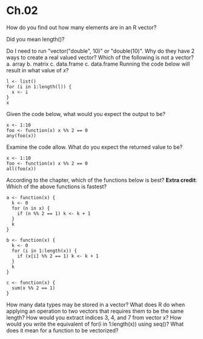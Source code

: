 # Ch.02
How do you find out how many elements are in an R vector?

Did you mean length()?

Do I need to run "vector("double", 10)" or "double(10)". Why do they have 2 ways to create a real valued vector?
Which of the following is not a vector? a. array b. matrix c. data.frame c. data.frame
Running the code below will result in what value of *x*?
```{r}
l <- list()
for (i in 1:length(l)) {
  x <- i
}
x
```
Given the code below, what would you expect the output to be?
```{r}
x <- 1:10
foo <- function(x) x %% 2 == 0
any(foo(x))
```
Examine the code allow. What do you expect the returned value to be?
```{r}
x <- 1:10
foo <- function(x) x %% 2 == 0
all(foo(x))
```
According to the chapter, which of the functions below is best? **Extra credit**: Which of the above functions is fastest?
```{r}
a <- function(x) {
  k <- 0
  for (n in x) {
    if (n %% 2 == 1) k <- k + 1
  }
  k
}

b <- function(x) {
  k <- 0
  for (i in 1:length(x)) {
    if (x[i] %% 2 == 1) k <- k + 1
  }
  k
}

c <- function(x) {
  sum(x %% 2 == 1)
}
```
How many data types may be stored in a vector?
What does R do when applying an operation to two vectors that requires them to be the same length?
How would you extract indices 3, 4, and 7 from vector x?
How would you write the equivalent of for(i in 1:length(x)) using seq()?
What does it mean for a function to be vectorized?

